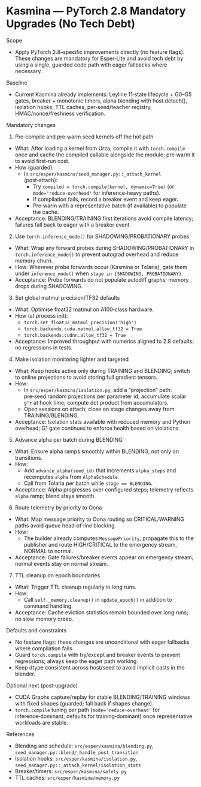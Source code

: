 # Kasmina — PyTorch 2.8 Mandatory Upgrades (No Tech Debt)

Scope
- Apply PyTorch 2.8–specific improvements directly (no feature flags). These changes are mandatory for Esper‑Lite and avoid tech debt by using a single, guarded code path with eager fallbacks where necessary.

Baseline
- Current Kasmina already implements: Leyline 11‑state lifecycle + G0–G5 gates, breaker + monotonic timers, alpha blending with host.detach(), isolation hooks, TTL caches, per‑seed/teacher registry, HMAC/nonce/freshness verification.

Mandatory changes

1) Pre‑compile and pre‑warm seed kernels off the hot path
- What: After loading a kernel from Urza, compile it with `torch.compile` once and cache the compiled callable alongside the module; pre‑warm it to avoid first‑run cost.
- How (guarded):
  - In `src/esper/kasmina/seed_manager.py::_attach_kernel` (post‑attach):
    - Try `compiled = torch.compile(kernel, dynamic=True)` (or `mode='reduce-overhead'` for inference‑heavy paths).
    - If compilation fails, record a breaker event and keep eager.
    - Pre‑warm with a representative batch (if available) to populate the cache.
- Acceptance: BLENDING/TRAINING first iterations avoid compile latency; failures fall back to eager with a breaker event.

2) Use `torch.inference_mode()` for SHADOWING/PROBATIONARY probes
- What: Wrap any forward probes during SHADOWING/PROBATIONARY in `torch.inference_mode()` to prevent autograd overhead and reduce memory churn.
- How: Wherever probe forwards occur (Kasmina or Tolaria), gate them under `inference_mode()` when `stage in {SHADOWING, PROBATIONARY}`.
- Acceptance: Probe forwards do not populate autodiff graphs; memory drops during SHADOWING.

3) Set global matmul precision/TF32 defaults
- What: Optimise float32 matmul on A100‑class hardware.
- How (at process init):
  - `torch.set_float32_matmul_precision('high')`
  - `torch.backends.cuda.matmul.allow_tf32 = True`
  - `torch.backends.cudnn.allow_tf32 = True`
- Acceptance: Improved throughput with numerics aligned to 2.8 defaults; no regressions in tests.

4) Make isolation monitoring lighter and targeted
- What: Keep hooks active only during TRAINING and BLENDING; switch to online projections to avoid storing full gradient tensors.
- How:
  - In `src/esper/kasmina/isolation.py`, add a “projection” path: pre‑seed random projections per parameter id; accumulate scalar `gᵀr` at hook time; compute dot product from accumulators.
  - Open sessions on attach; close on stage changes away from TRAINING/BLENDING.
- Acceptance: Isolation stats available with reduced memory and Python overhead; G1 gate continues to enforce health based on violations.

5) Advance alpha per batch during BLENDING
- What: Ensure alpha ramps smoothly within BLENDING, not only on transitions.
- How:
  - Add `advance_alpha(seed_id)` that increments `alpha_steps` and recomputes `alpha` from `AlphaSchedule`.
  - Call from Tolaria per batch while `stage == BLENDING`.
- Acceptance: Alpha progresses over configured steps; telemetry reflects `alpha` ramp; blend stays smooth.

6) Route telemetry by priority to Oona
- What: Map message priority to Oona routing so CRITICAL/WARNING paths avoid queue head‑of‑line blocking.
- How:
  - The builder already computes `MessagePriority`; propagate this to the publisher and route HIGH/CRITICAL to the emergency stream, NORMAL to normal.
- Acceptance: Gate failures/breaker events appear on emergency stream; normal events stay on normal stream.

7) TTL cleanup on epoch boundaries
- What: Trigger TTL cleanup regularly in long runs.
- How:
  - Call `self._memory.cleanup()` in `update_epoch()` in addition to command handling.
- Acceptance: Cache eviction statistics remain bounded over long runs; no slow memory creep.

Defaults and constraints
- No feature flags: these changes are unconditional with eager fallbacks where compilation fails.
- Guard `torch.compile` with try/except and breaker events to prevent regressions; always keep the eager path working.
- Keep dtype consistent across host/seed to avoid implicit casts in the blender.

Optional next (post‑upgrade)
- CUDA Graphs capture/replay for stable BLENDING/TRAINING windows with fixed shapes (guarded; fall back if shapes change).
- `torch.compile` tuning per path (`mode='reduce-overhead'` for inference‑dominant; defaults for training‑dominant) once representative workloads are stable.

References
- Blending and schedule: `src/esper/kasmina/blending.py`, `seed_manager.py::blend/_handle_post_transition`
- Isolation hooks: `src/esper/kasmina/isolation.py`, `seed_manager.py::_attach_kernel/isolation_stats`
- Breaker/timers: `src/esper/kasmina/safety.py`
- TTL caches: `src/esper/kasmina/memory.py`
